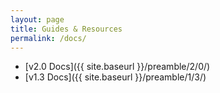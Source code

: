 ```yaml
---
layout: page
title: Guides & Resources
permalink: /docs/
---
```


* [v2.0 Docs]({{ site.baseurl }}/preamble/2/0/)
* [v1.3 Docs]({{ site.baseurl }}/preamble/1/3/)
